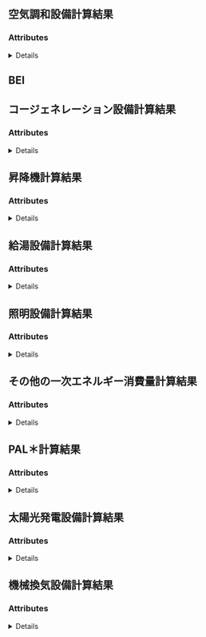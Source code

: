 <a name="#resource-AirConditioning"></a>
## 空気調和設備計算結果





### Attributes

<details>
  <summary>Details</summary>


| name | type | Description | Example |
| ------- | ------- | ------- | ------- |
| **air_handling_unit/Blowerpower_consumption_cooling** | *number* |  | `42.0` |
| **air_handling_unit/Blowerpower_consumption_heating** | *number* |  | `42.0` |
| **air_handling_unit/DailyAirConditioningLoad_cooling** | *array* |  | `[null]` |
| **air_handling_unit/DailyAirConditioningLoad_heating** | *array* |  | `[null]` |
| **air_handling_unit/Energy** | *number* |  | `42.0` |
| **air_handling_unit/EnthalpyDifferenceBetweenOutsideAndInterior** | *array* |  | `[null]` |
| **air_handling_unit/FanHeat_cooling** | *array* |  | `[null]` |
| **air_handling_unit/FanHeat_heating** | *array* |  | `[null]` |
| **air_handling_unit/HeatExchangerOperatingTime** | *array* |  | `[null]` |
| **air_handling_unit/HeatExchangerRotorpower_consumption** | *number* |  | `42.0` |
| **air_handling_unit/LoadRatio_cooling** | *array* |  | `[null]` |
| **air_handling_unit/LoadRatio_heating** | *array* |  | `[null]` |
| **air_handling_unit/LoadReductionWithOutsideAirControl** | *array* |  | `[null]` |
| **air_handling_unit/name** | *string* |  | `"example"` |
| **air_handling_unit/OperatingTime** | *array* |  | `[null]` |
| **air_handling_unit/OperatingTime_cooling** | *array* |  | `[null]` |
| **air_handling_unit/OperatingTime_heating** | *array* |  | `[null]` |
| **air_handling_unit/OutsideAirIntroduction** | *number* |  | `42.0` |
| **air_handling_unit/OutsideAirLoad** | *array* |  | `[null]` |
| **BEI** | *string* |  | `"example"` |
| **Energy** | *number* |  | `42.0` |
| **heat_source/coolingOrheating** | *string* | <br/> **one of:**`"cooling"` or `"heating"` | `"cooling"` |
| **heat_source/cooling_tower_fan_power_consumption** | *array* |  | `[null]` |
| **heat_source/cooling_tower_pump_power_consumption** | *array* |  | `[null]` |
| **heat_source/Energy** | *number* |  | `42.0` |
| **heat_source/HeatLoad** | *array* |  | `[null]` |
| **heat_source/HeatLossByThermalStorage** | *number* |  | `42.0` |
| **heat_source/heat_sourceUnit/cooling_tower_fan_power_consumption** | *array* |  | `[null]` |
| **heat_source/heat_sourceUnit/cooling_tower_pump_power_consumption** | *array* |  | `[null]` |
| **heat_source/heat_sourceUnit/heat_sourceWaterTemperature** | *array* |  | `[null]` |
| **heat_source/heat_sourceUnit/MainEnergyConsumption** | *array* |  | `[null]` |
| **heat_source/heat_sourceUnit/MaximumCapacity** | *array* |  | `[null]` |
| **heat_source/heat_sourceUnit/MaximumInput** | *array* |  | `[null]` |
| **heat_source/heat_sourceUnit/PartialLoadCharacteristic** | *array* |  | `[null]` |
| **heat_source/heat_sourceUnit/PartialLoadRatio** | *array* |  | `[null]` |
| **heat_source/heat_sourceUnit/primary_pump_power_consumption** | *array* |  | `[null]` |
| **heat_source/heat_sourceUnit/RatedPrimaryEnergyConsumption** | *number* |  | `42.0` |
| **heat_source/heat_sourceUnit/Subpower_consumption** | *array* |  | `[null]` |
| **heat_source/heat_sourceUnit/WaterTemperatureCharacteristic** | *array* |  | `[null]` |
| **heat_source/LoadRatio** | *array* |  | `[null]` |
| **heat_source/MainEnergyConsumption** | *array* |  | `[null]` |
| **heat_source/MaximumCapacity** | *array* |  | `[null]` |
| **heat_source/Operatingnumber** | *array* |  | `[null]` |
| **heat_source/OperatingTime** | *array* |  | `[null]` |
| **heat_source/primary_pump_power_consumption** | *array* |  | `[null]` |
| **heat_source/rated_capacity** | *number* |  | `42.0` |
| **heat_source/StandardOperatingTime** | *array* |  | `[null]` |
| **heat_source/Subpower_consumption** | *array* |  | `[null]` |
| **heat_source/Virtualrated_capacity** | *number* |  | `42.0` |
| **secondary_pump/coolingOrheating** | *string* | <br/> **one of:**`"cooling"` or `"heating"` | `"cooling"` |
| **secondary_pump/Energy** | *number* |  | `42.0` |
| **secondary_pump/Load** | *array* |  | `[null]` |
| **secondary_pump/LoadRatio** | *array* |  | `[null]` |
| **secondary_pump/name** | *string* |  | `"example"` |
| **secondary_pump/Operatingnumber** | *array* |  | `[null]` |
| **secondary_pump/OperatingTime** | *array* |  | `[null]` |
| **secondary_pump/power_consumption** | *array* |  | `[null]` |
| **secondary_pump/PumpHeat** | *array* |  | `[null]` |
| **secondary_pump/Virtualrated_capacity** | *number* |  | `42.0` |
| **StandardEnergy** | *number* |  | `42.0` |
| **Zone/DailyRoomLoad_cooling** | *array* |  | `[null]` |
| **Zone/DailyRoomLoad_heating** | *array* |  | `[null]` |
| **Zone/Floor** | *string* |  | `"example"` |
| **Zone/HeatGainByInteriorHeat** | *array* |  | `[null]` |
| **Zone/HeatGainBySolarRadiation** | *array* |  | `[null]` |
| **Zone/HeatGainBytemperature_difference** | *array* |  | `[null]` |
| **Zone/name** | *string* |  | `"example"` |
| **Zone/StandardEnergy** | *number* |  | `42.0` |

</details>


<a name="#resource-BEI"></a>
## BEI





<a name="#resource-Cogeneration"></a>
## コージェネレーション設備計算結果





### Attributes

<details>
  <summary>Details</summary>


| name | type | Description | Example |
| ------- | ------- | ------- | ------- |
| **Energy** | *number* |  | `42.0` |
| **Input:AbsorptionChillersLoadRatio** | *array* |  | `[null]` |
| **Input:AbsorptionChillersMainEngineEnergyConsumption** | *array* |  | `[null]` |
| **Input:AbsorptionChillersWorkingTime** | *array* |  | `[null]` |
| **Input:AveragePowerDifference** | *array* |  | `[null]` |
| **Input:heatingheat_sourcesLoad** | *array* |  | `[null]` |
| **Input:heatingheat_sourcesMainEngineEnergyConsumption** | *array* |  | `[null]` |
| **Input:heatingheat_sourcesWorkingTime** | *array* |  | `[null]` |
| **Input:HotWaterBoilersEnergyConsumption** | *array* |  | `[null]` |
| **Input:HotWaterBoilersLoad** | *array* |  | `[null]` |
| **Input:power_consumptionAirConditioning** | *array* |  | `[null]` |
| **Input:power_consumptionair_handling_units** | *array* |  | `[null]` |
| **Input:power_consumptionelevator** | *array* |  | `[null]` |
| **Input:power_consumptionheat_sourcesAuxiliaryEngine** | *array* |  | `[null]` |
| **Input:power_consumptionheat_sourcesMainEngine** | *array* |  | `[null]` |
| **Input:power_consumptionHotWater** | *array* |  | `[null]` |
| **Input:power_consumptionLighting** | *array* |  | `[null]` |
| **Input:power_consumptionOther** | *array* |  | `[null]` |
| **Input:power_consumptionsecondary_pumps** | *array* |  | `[null]` |
| **Input:power_consumptionVentilation** | *array* |  | `[null]` |
| **Input:PowerGenerationPhotovoltaicGeneration** | *array* |  | `[null]` |
| **IntermediateResult:AnnualReducedEnergy** | *number* |  | `42.0` |
| **IntermediateResult:AuxiliaryEquipmentsPowerRatio** | *array* |  | `[null]` |
| **IntermediateResult:coolingEnergyReduction** | *array* |  | `[null]` |
| **IntermediateResult:coolingheat_sourceExhaustHeatLoad** | *array* |  | `[null]` |
| **IntermediateResult:coolingheat_sourceExhaustHeatLoadInOperation** | *array* |  | `[null]` |
| **IntermediateResult:coolingheat_sourceReducibleEnergy** | *array* |  | `[null]` |
| **IntermediateResult:coolingheat_sourceWasteHeatUsage** | *array* |  | `[null]` |
| **IntermediateResult:EffectiveGenerationAmount** | *array* |  | `[null]` |
| **IntermediateResult:EffectiveHeatRecovery** | *array* |  | `[null]` |
| **IntermediateResult:Electricpower_consumption** | *array* |  | `[null]` |
| **IntermediateResult:ElectricalEnergyReductionByGenerating** | *array* |  | `[null]` |
| **IntermediateResult:EnergyReduction** | *array* |  | `[null]` |
| **IntermediateResult:FuelConsumption** | *array* |  | `[null]` |
| **IntermediateResult:Generated_powerLoad** | *array* |  | `[null]` |
| **IntermediateResult:GenerationAmount** | *array* |  | `[null]` |
| **IntermediateResult:GenerationEfficiency** | *array* |  | `[null]` |
| **IntermediateResult:GenerationLoadRatio** | *array* |  | `[null]` |
| **IntermediateResult:HeatLoad** | *array* |  | `[null]` |
| **IntermediateResult:HeatRecoveryEfficiency** | *array* |  | `[null]` |
| **IntermediateResult:HeatRecoveryPossibleProportion** | *array* |  | `[null]` |
| **IntermediateResult:heatingEnergyReduction** | *array* |  | `[null]` |
| **IntermediateResult:heatingheat_sourceLoadInOperation** | *array* |  | `[null]` |
| **IntermediateResult:heatingheat_sourceMainEngineEnergyConsumptionInOperation** | *array* |  | `[null]` |
| **IntermediateResult:heatingheat_sourceWasteHeatUsage** | *array* |  | `[null]` |
| **IntermediateResult:HotWaterEnergyConsumptionInOperation** | *array* |  | `[null]` |
| **IntermediateResult:HotWaterEnergyReduction** | *array* |  | `[null]` |
| **IntermediateResult:HotWaterLoadInOperation** | *array* |  | `[null]` |
| **IntermediateResult:HotWaterWasteHeatUsage** | *array* |  | `[null]` |
| **IntermediateResult:MaxnumberOfActiveUnits** | *array* |  | `[null]` |
| **IntermediateResult:MaxOperatingTime** | *array* |  | `[null]` |
| **IntermediateResult:numberOfActiveUnits** | *array* |  | `[null]` |
| **IntermediateResult:OperatingTime** | *array* |  | `[null]` |
| **IntermediateResult:power_consumptionInOperationHours** | *array* |  | `[null]` |
| **IntermediateResult:RatioOfpower_consumptionInOperationHours** | *array* |  | `[null]` |
| **IntermediateResult:ReducibleEnergyOfcoolingheat_sourceMainEngineInOperation** | *array* |  | `[null]` |
| **IntermediateResult:TemporaryMaxnumberOfActiveUnits** | *array* |  | `[null]` |
| **IntermediateResult:TemporarynumberOfActiveUnits** | *array* |  | `[null]` |
| **IntermediateResult:TotalExhaustHeatLoadInOperation** | *array* |  | `[null]` |
| **IntermediateResult:WasteHeatDemandForPriority1Purpose** | *array* |  | `[null]` |
| **IntermediateResult:WasteHeatDemandForPriority2Purpose** | *array* |  | `[null]` |
| **IntermediateResult:WasteHeatDemandForPriority3Purpose** | *array* |  | `[null]` |
| **IntermediateResult:WasteHeatRecoveryAmount** | *array* |  | `[null]` |
| **IntermediateResult:WasteHeatUsageForPriority1Purpose** | *array* |  | `[null]` |
| **IntermediateResult:WasteHeatUsageForPriority2Purpose** | *array* |  | `[null]` |
| **IntermediateResult:WasteHeatUsageForPriority3Purpose** | *array* |  | `[null]` |

</details>


<a name="#resource-elevator"></a>
## 昇降機計算結果





### Attributes

<details>
  <summary>Details</summary>


| name | type | Description | Example |
| ------- | ------- | ------- | ------- |
| **elevator/CoefficientByControl** | *number* |  | `42.0` |
| **elevator/Energy** | *number* |  | `42.0` |
| **elevator/name** | *string* |  | `"example"` |
| **elevator/OperatingTime** | *number* |  | `42.0` |
| **elevator/power_consumption** | *number* |  | `42.0` |
| **elevator/StandardEnergy** | *number* |  | `42.0` |
| **Energy** | *number* |  | `42.0` |
| **StandardEnergy** | *number* |  | `42.0` |

</details>


<a name="#resource-HotWater"></a>
## 給湯設備計算結果





### Attributes

<details>
  <summary>Details</summary>


| name | type | Description | Example |
| ------- | ------- | ------- | ------- |
| **Boiler/Energy** | *number* |  | `42.0` |
| **Boiler/HotWaterSupply** | *array* |  | `[null]` |
| **Boiler/Load** | *number* |  | `42.0` |
| **Boiler/PipeHeatLoss** | *number* |  | `42.0` |
| **Boiler/PipeLength** | *number* |  | `42.0` |
| **Boiler/SolarHeatUse** | *array* |  | `[null]` |
| **Boiler/StandardHotWaterSupply** | *array* |  | `[null]` |
| **Energy** | *number* |  | `42.0` |
| **Room/Floor** | *string* |  | `"example"` |
| **Room/HotWaterSupply** | *array* |  | `[null]` |
| **Room/name** | *string* |  | `"example"` |
| **Room/StandardEnergy** | *number* |  | `42.0` |
| **Room/StandardHotWaterSupply** | *array* |  | `[null]` |
| **StandardEnergy** | *number* |  | `42.0` |

</details>


<a name="#resource-Lighting"></a>
## 照明設備計算結果





### Attributes

<details>
  <summary>Details</summary>


| name | type | Description | Example |
| ------- | ------- | ------- | ------- |
| **Energy** | *number* |  | `42.0` |
| **Room/CoefficientByroomshape** | *number* |  | `42.0` |
| **Room/Energy** | *number* |  | `42.0` |
| **Room/Floor** | *string* |  | `"example"` |
| **Room/OperatingTime** | *number* |  | `42.0` |
| **Room/Room** | *string* |  | `"example"` |
| **Room/StandardEnergy** | *number* |  | `42.0` |
| **Room/Unit/CoefficientByControls** | *number* |  | `42.0` |
| **Room/Unit/name** | *string* |  | `"example"` |
| **Room/Unit/power_consumption** | *number* |  | `42.0` |
| **StandardEnergy** | *number* |  | `42.0` |

</details>


<a name="#resource-Other"></a>
## その他の一次エネルギー消費量計算結果





### Attributes

<details>
  <summary>Details</summary>


| name | type | Description | Example |
| ------- | ------- | ------- | ------- |
| **Energy** | *number* |  | `42.0` |
| **Room/Energy** | *number* |  | `42.0` |
| **Room/Floor** | *string* |  | `"example"` |
| **Room/name** | *string* |  | `"example"` |

</details>


<a name="#resource-PALStar"></a>
## PAL＊計算結果





### Attributes

<details>
  <summary>Details</summary>


| name | type | Description | Example |
| ------- | ------- | ------- | ------- |
| **Errors** | *array* |  | `[{"Code":"example","Message":"example","Line":42.0}]` |
| **PALStar** | *number* |  | `42.0` |
| **Room/coolingLoad** | *number* |  | `42.0` |
| **Room/Floor** | *string* |  | `"example"` |
| **Room/heatingLoad** | *number* |  | `42.0` |
| **Room/name** | *string* |  | `"example"` |
| **Room/PALStar** | *number* |  | `42.0` |
| **Room/PerimeterArea** | *number* |  | `42.0` |
| **Room/StandardPALStar** | *number* |  | `42.0` |
| **Room/TotalLoad** | *number* |  | `42.0` |
| **StandardPALStar** | *number* |  | `42.0` |

</details>


<a name="#resource-PhotovoltaicGeneration"></a>
## 太陽光発電設備計算結果





### Attributes

<details>
  <summary>Details</summary>


| name | type | Description | Example |
| ------- | ------- | ------- | ------- |
| **Energy** | *number* |  | `42.0` |
| **System:Energy** | *number* |  | `42.0` |
| **System:name** | *string* |  | `"example"` |

</details>


<a name="#resource-Ventilation"></a>
## 機械換気設備計算結果





### Attributes

<details>
  <summary>Details</summary>


| name | type | Description | Example |
| ------- | ------- | ------- | ------- |
| **AirConditioner:Fan:CoefficientByflow_control** | *number* |  | `42.0` |
| **AirConditioner:Fan:name** | *string* |  | `"example"` |
| **AirConditioner:Fan:OperatingTime** | *number* |  | `42.0` |
| **AirConditioner:Fan:power_consumption** | *number* |  | `42.0` |
| **AirConditioner:name** | *string* |  | `"example"` |
| **AirConditioner:OperatingTime** | *number* |  | `42.0` |
| **AirConditioner:power_consumption** | *number* |  | `42.0` |
| **Energy** | *number* |  | `42.0` |
| **Fan:CoefficientByflow_control** | *number* |  | `42.0` |
| **Fan:name** | *string* |  | `"example"` |
| **Fan:OperatingTime** | *number* |  | `42.0` |
| **Fan:power_consumption** | *number* |  | `42.0` |
| **Room:Floor** | *string* |  | `"example"` |
| **Room:name** | *string* |  | `"example"` |
| **Room:OperatingTime** | *number* |  | `42.0` |
| **Room:StandardEnergy** | *number* |  | `42.0` |
| **StandardEnergy** | *number* |  | `42.0` |

</details>


